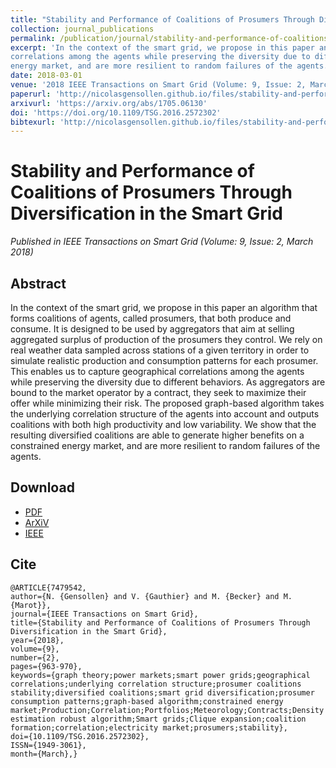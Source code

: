 ```yaml
---
title: "Stability and Performance of Coalitions of Prosumers Through Diversification in the Smart Grid"
collection: journal_publications
permalink: /publication/journal/stability-and-performance-of-coalitions-of-prosumers-through-diversification-in-the-smart-grid
excerpt: 'In the context of the smart grid, we propose in this paper an algorithm that forms coalitions of agents, called prosumers, that both produce and consume. It is designed to be used by aggregators that aim at selling aggregated surplus of production of the prosumers they control. We rely on real weather data sampled across stations of a given territory in order to simulate realistic production and consumption patterns for each prosumer. This enables us to capture geographical
correlations among the agents while preserving the diversity due to different behaviors. As aggregators are bound to the market operator by a contract, they seek to maximize their offer while minimizing their risk. The proposed graph-based algorithm takes the underlying correlation structure of the agents into account and outputs coalitions with both high productivity and low variability. We show that the resulting diversified coalitions are able to generate higher benefits on a constrained
energy market, and are more resilient to random failures of the agents.'
date: 2018-03-01
venue: '2018 IEEE Transactions on Smart Grid (Volume: 9, Issue: 2, March 2018)'
paperurl: 'http://nicolasgensollen.github.io/files/stability-and-performance-of-coalitions-of-prosumers-through-diversification-in-the-smart-grid.pdf'
arxivurl: 'https://arxiv.org/abs/1705.06130'
doi: 'https://doi.org/10.1109/TSG.2016.2572302'
bibtexurl: 'http://nicolasgensollen.github.io/files/stability-and-performance-of-coalitions-of-prosumers-through-diversification-in-the-smart-grid.tex' 
---
```


# Stability and Performance of Coalitions of Prosumers Through Diversification in the Smart Grid

*Published in IEEE Transactions on Smart Grid (Volume: 9, Issue: 2, March 2018)*

## Abstract

In the context of the smart grid, we propose in this paper an algorithm that forms coalitions of agents, called prosumers, that both produce and consume. It is designed to be used by aggregators that aim at selling aggregated surplus of production of the prosumers they control. We rely on real weather data sampled across stations of a given territory in order to simulate realistic production and consumption patterns for each prosumer. This enables us to capture geographical correlations among
the agents while preserving the diversity due to different behaviors. As aggregators are bound to the market operator by a contract, they seek to maximize their offer while minimizing their risk. The proposed graph-based algorithm takes the underlying correlation structure of the agents into account and outputs coalitions with both high productivity and low variability. We show that the resulting diversified coalitions are able to generate higher benefits on a constrained energy market, and
are more resilient to random failures of the agents.


## Download

- [PDF](http://nicolasgensollen.github.io/files/stability-and-performance-of-coalitions-of-prosumers-through-diversification-in-the-smart-grid.pdf)
- [ArXiV](https://arxiv.org/abs/1705.06130)
- [IEEE](https://ieeexplore.ieee.org/document/7479542)


## Cite

```
@ARTICLE{7479542, 
author={N. {Gensollen} and V. {Gauthier} and M. {Becker} and M. {Marot}}, 
journal={IEEE Transactions on Smart Grid}, 
title={Stability and Performance of Coalitions of Prosumers Through Diversification in the Smart Grid}, 
year={2018}, 
volume={9}, 
number={2}, 
pages={963-970}, 
keywords={graph theory;power markets;smart power grids;geographical correlations;underlying correlation structure;prosumer coalitions stability;diversified coalitions;smart grid diversification;prosumer consumption patterns;graph-based algorithm;constrained energy market;Production;Correlation;Portfolios;Meteorology;Contracts;Density estimation robust algorithm;Smart grids;Clique expansion;coalition formation;correlation;electricity market;prosumers;stability}, 
doi={10.1109/TSG.2016.2572302}, 
ISSN={1949-3061}, 
month={March},}
```

